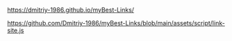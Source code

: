 https://dmitriy-1986.github.io/myBest-Links/

https://github.com/Dmitriy-1986/myBest-Links/blob/main/assets/script/link-site.js
